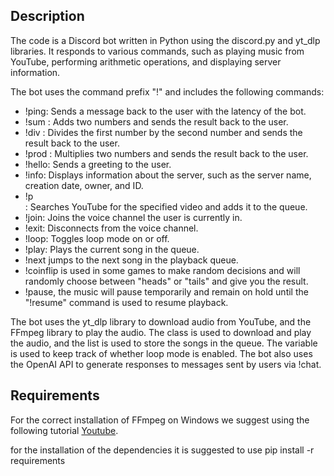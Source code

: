 

## Description
The code is a Discord bot written in Python using the discord.py and yt_dlp libraries. It responds to various commands, such as playing music from YouTube, performing arithmetic operations, and displaying server information.

The bot uses the command prefix "!" and includes the following commands:

* !ping: Sends a message back to the user with the latency of the bot.
* !sum <numOne> <numTwo>: Adds two numbers and sends the result back to the user.
* !div <numOne> <numTwo>: Divides the first number by the second number and sends the result back to the user.
* !prod <numOne> <numTwo>: Multiplies two numbers and sends the result back to the user.
* !hello: Sends a greeting to the user.
* !info: Displays information about the server, such as the server name, creation date, owner, and ID.
* !p <search>: Searches YouTube for the specified video and adds it to the queue.
* !join: Joins the voice channel the user is currently in.
* !exit: Disconnects from the voice channel.
* !loop: Toggles loop mode on or off.
* !play: Plays the current song in the queue.
* !next jumps to the next song in the playback queue.
* !coinflip is used in some games  to make random decisions and will randomly choose between "heads" or "tails" and give you the result.
* !pause, the music will pause temporarily and remain on hold until the "!resume" command is used to resume playback.

The bot uses the yt_dlp library to download audio from YouTube, and the FFmpeg library to play the audio. The class is used to download and play the audio, and the list is used to store the songs in the queue. The variable is used to keep track of whether loop mode is enabled. The bot also uses the OpenAI API to generate responses to messages sent by users via !chat.

## Requirements
For the correct installation of FFmpeg on Windows we suggest using the following tutorial [Youtube](https://www.youtube.com/watch?v=re_IEwXlcXU).

  
for the installation of the dependencies it is suggested to use pip install -r requirements

